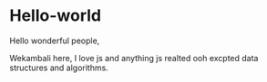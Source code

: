 # Hello-world

Hello wonderful people,

Wekambali here, I love js and anything js realted ooh excpted data structures and algorithms.
